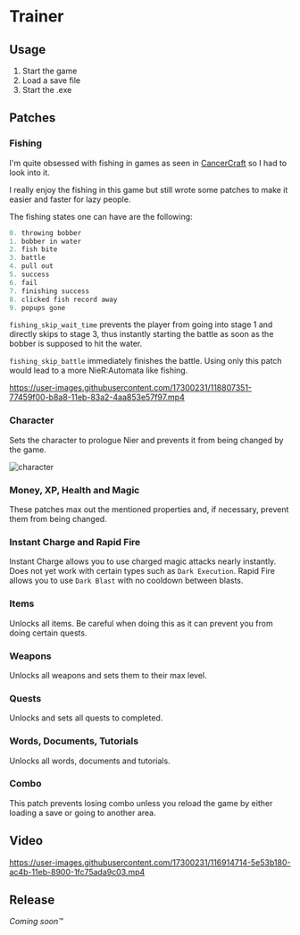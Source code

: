 # Trainer

## Usage

1. Start the game
2. Load a save file
3. Start the .exe

## Patches

### Fishing

I'm quite obsessed with fishing in games as seen in [CancerCraft](https://github.com/Acurisu/CancerCraft) so I had to look into it.

I really enjoy the fishing in this game but still wrote some patches to make it easier and faster for lazy people.

The fishing states one can have are the following:

```c++
0. throwing bobber
1. bobber in water
2. fish bite
3. battle
4. pull out
5. success
6. fail
7. finishing success
8. clicked fish record away
9. popups gone
```

`fishing_skip_wait_time` prevents the player from going into stage 1 and directly skips to stage 3, thus instantly starting the battle as soon as the bobber is supposed to hit the water.

`fishing_skip_battle` immediately finishes the battle. Using only this patch would lead to a more NieR:Automata like fishing.

https://user-images.githubusercontent.com/17300231/118807351-77459f00-b8a8-11eb-83a2-4aa853e57f97.mp4

### Character

Sets the character to prologue Nier and prevents it from being changed by the game.

![character](https://user-images.githubusercontent.com/17300231/118807411-904e5000-b8a8-11eb-83b3-643e1d1f0c5e.png)

### Money, XP, Health and Magic

These patches max out the mentioned properties and, if necessary, prevent them from being changed.

### Instant Charge and Rapid Fire

Instant Charge allows you to use charged magic attacks nearly instantly. Does not yet work with certain types such as `Dark Execution`. Rapid Fire allows you to use `Dark Blast` with no cooldown between blasts.

### Items

Unlocks all items. Be careful when doing this as it can prevent you from doing certain quests.

### Weapons

Unlocks all weapons and sets them to their max level.

### Quests

Unlocks and sets all quests to completed.

### Words, Documents, Tutorials

Unlocks all words, documents and tutorials.

### Combo

This patch prevents losing combo unless you reload the game by either loading a save or going to another area.

## Video

https://user-images.githubusercontent.com/17300231/116914714-5e53b180-ac4b-11eb-8900-1fc75ada9c03.mp4

## Release

_Coming soon™_
